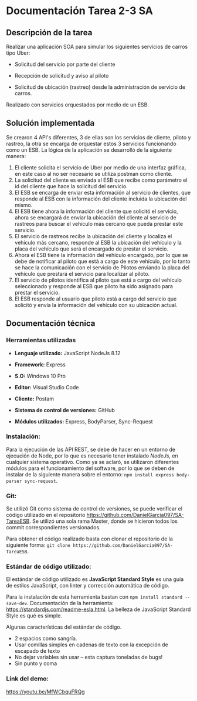 # Documentación Tarea 2-3 SA## Descripción de la tareaRealizar una aplicación SOA para simular los siguientes servicios de carros tipo Uber:* Solicitud del servicio por parte del cliente+ Recepción de solicitud y aviso al piloto- Solicitud de ubicación (rastreo) desde la administración de servicio de carros.Realizado con servicios orquestados por medio de un ESB.## Solución implementadaSe crearon 4 API's diferentes, 3 de ellas son los servicios de cliente, piloto y rastreo, la otra se encarga de orquestar estos 3 servicios funcionando como un ESB.La lógica de la aplicación se desarrolló de la siguiente manera:1. El cliente solicita el servicio de Uber por medio de una interfaz gráfica, en este caso al no ser necesario se utiliza postman como cliente.2. La solicitud del cliente es enviada al ESB que recibe como parámetro el id del cliente que hace la solicitud del servicio.3. El ESB se encarga de enviar esta información al servicio de clientes, que responde al ESB con la información del cliente incluida la ubicación del mismo.4. El ESB tiene ahora la información del cliente que solicitó el servicio, ahora se encargará de enviar la ubicación del cliente al servicio de rastreos para buscar el vehículo más cercano que pueda prestar este servicio.5. El servicio de rastreos recibe la ubicación del cliente y localiza el vehículo más cercano, responde al ESB la ubicación del vehículo y la placa del vehículo que será el encargado de prestar el servicio.6. Ahora el ESB tiene la información del vehículo encargado, por lo que se debe de notificar al piloto que está a cargo de este vehículo, por lo tanto se hace la comunicación con el servicio de Pilotos enviando la placa del vehículo que prestará el servicio para localizar al piloto.7. El servicio de pilotos identifica al piloto que está a cargo del vehículo seleccionado y responde al ESB que piloto ha sido asignado para prestar el servicio.8. El ESB responde al usuario que piloto está a cargo del servicio que solicitó y envía la información del vehículo con su ubicación actual.## Documentación técnica### Herramientas utilizadas* **Lenguaje utilizado:** JavaScript NodeJs 8.12* **Framework:** Express* **S.O:** Windows 10 Pro* **Editor:** Visual Studio Code* **Cliente:** Postam* **Sistema de control de versiones:** GitHub* **Módulos utilizados:** Express, BodyParser, Sync-Request### Instalación:Para la ejecución de las API REST, se debe de hacer en un entorno de ejecución de Node, por lo que es necesario tener instalado *NodeJs*, en cualquier sistema operativo. Como ya se aclaró, se utilizaron diferentes módulos para el funcionamiento del software, por lo que se deben de instalar de la siguiente manera sobre el entorno: `npm install express body-parser sync-request`.### Git:Se utilizó Git como sistema de control de versiones, se puede verificar el código utilizado en el repositorio https://github.com/DanielGarcia097/SA-TareaESB. Se utilizó una sola rama Master, donde se hicieron todos los commit correspondientes versionados.Para obtener el código realizado basta con clonar el repositorio de la siguiente forma:`git clone https://github.com/DanielGarcia097/SA-TareaESB`.### Estándar de código utilizado:El estándar de código utilizado es **JavaScript Standard Style** es una guía de estilos JavaScript, con linter y corrección automática de código. Para la instalación de esta herramienta bastan con `npm install standard --save-dev`.Documentación de la herramienta: https://standardjs.com/readme-esla.html.La belleza de JavaScript Standard Style es qué es simple. Algunas características del estándar de código.* 2 espacios como sangría.* Usar comillas simples en cadenas de texto con la excepción de escapado de texto* No dejar variables sin usar – esta captura toneladas de bugs!* Sin punto y coma### Link del demo:https://youtu.be/MfWCbquFRQg